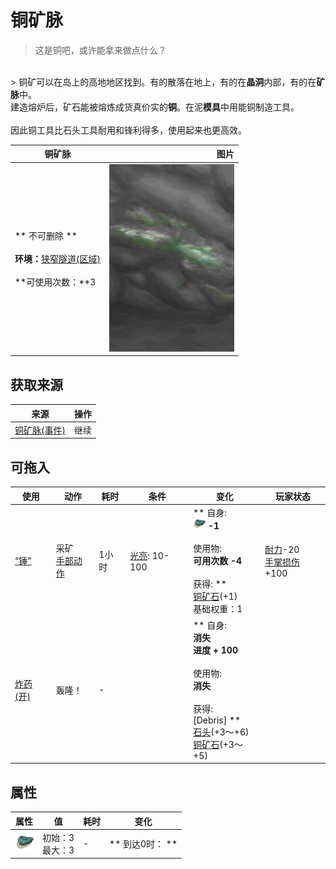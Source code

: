 # 铜矿脉  
> 这是铜吧，或许能拿来做点什么？<br>  
<br>  
> 铜矿可以在岛上的高地地区找到。有的散落在地上，有的在<b>晶洞</b>内部，有的在<b>矿脉</b>中。<br>建造熔炉后，矿石能被熔炼成货真价实的<b>铜</b>。在泥<b>模具</b>中用能铜制造工具。<br><br>因此铜工具比石头工具耐用和锋利得多，使用起来也更高效。  
  
  铜矿脉  |   图片   
 ----  |  ----:   
 ** 不可删除 **<br><br>**环境：**[狭窄隧道(区域)](NarrowTunnel.md)<br><br>**可使用次数：**3  |  <img decoding="async" src="Sprite/CopperVeinDark.png" href="a.md" style="max-width:300px;max-height:300px;">   
  
## 获取来源  
来源  |  操作  
----  |  ----  
[铜矿脉(事件)](Event_CopperFound.md)  |  继续  
## 可拖入  
使用  |  动作  |  耗时  |  条件  |  变化  |  玩家状态  
----  |  ----  |  ----  |  ----  |  ----  |  ----  
[“锤”](tag_Hammer.md)  |  采矿<br>[手部动作](HandAction.md)  |  1小时  |  [光亮](Light.md): 10-100  |  ** 自身: **<br><img decoding="async" src="Sprite/CopperOre.png" href="a.md" style="max-width:20px;max-height:20px;">  -1<br><br>** 使用物: **<br>可用次数  -4<br><br>** 获得: **<br>  [铜矿石](CopperOre.md)(+1)<br>基础权重：1<br>  |  [耐力](Stamina.md)-20<br>[手掌损伤](HandDamage.md)+100  
[炸药(开)](DynamiteOn.md)  |  轰隆！<br>  |  -  |    |  ** 自身: **<br>消失<br>进度 + 100<br><br>** 使用物: **<br>消失<br><br>** 获得: **<br>** [Debris] **<br>  [石头](Stone.md)(+3～+6)<br>  [铜矿石](CopperOre.md)(+3～+5)<br>  |    
## 属性   
属性  |  值  |  耗时  |  变化  
----  |  ----  |  ----  |  ----  
<img decoding="async" src="Sprite/CopperOre.png" href="a.md" style="max-width:30px;max-height:30px;">  |  初始：3<br>最大：3  |  -  |  ** 到达0时： **<br>  
